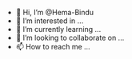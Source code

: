 - 👋 Hi, I’m @Hema-Bindu
- 👀 I’m interested in ...
- 🌱 I’m currently learning ...
- 💞️ I’m looking to collaborate on ...
- 📫 How to reach me ...

<!---
Hema-Bindu/Hema-Bindu is a ✨ special ✨ repository because its `README.md` (this file) appears on your GitHub profile.
You can click the Preview link to take a look at your changes.
--->

